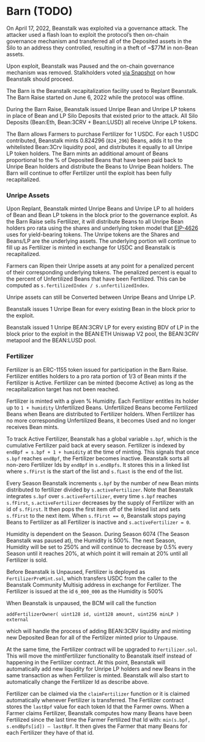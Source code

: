 # Barn (TODO)

On April 17, 2022, Beanstalk was exploited via a governance attack. The attacker used a flash loan to exploit the protocol’s then on-chain governance mechanism and transferred all of the Deposited assets in the Silo to an address they controlled, resulting in a theft of \~$77M in non-Bean assets.

Upon exploit, Beanstalk was Paused and the on-chain governance mechanism was removed. Stalkholders voted [via Snapshot](https://snapshot.org/#/beanstalkfarms.eth/proposal/0xb87854d7f6f40f0877a1333028eab829b213fbcce03f16f9dd3832c8a98ab99b) on how Beanstalk should proceed.

The Barn is the Beanstalk recapitalization facility used to Replant Beanstalk. The Barn Raise started on June 6, 2022 while the protocol was offline.

During the Barn Raise, Beanstalk issued Unripe Bean and Unripe LP tokens in place of Bean and LP Silo Deposits that existed prior to the attack. All Silo Deposits (Bean:Eth, Bean:3CRV + Bean:LUSD) all receive Unripe LP tokens.&#x20;

The Barn allows Farmers to purchase Fertilizer for 1 USDC. For each 1 USDC contributed, Beanstalk mints 0.824296 (`824_296`) Beans, adds it to the whitelisted Bean:3Crv liquidity pool, and distributes it equally to all Unripe LP token holders. The Barn mints an additional amount of Beans proportional to the % of Deposited Beans that have been paid back to Unripe Bean holders and distribute the Beans to Unripe Bean holders. The Barn will continue to offer Fertilizer until the exploit has been fully recapitalized.

### **Unripe Assets**

Upon Replant, Beanstalk minted Unripe Beans and Unripe LP to all holders of Bean and Bean LP tokens in the block prior to the governance exploit. As the Barn Raise sells Fertilizer, it will distribute Beans to all Unripe Bean holders pro rata using the shares and underlying token model that [EIP-4626](https://eips.ethereum.org/EIPS/eip-4626) uses for yield-bearing tokens. The Unripe tokens are the Shares and Beans/LP are the underlying assets. The underlying portion will continue to fill up as Fertilizer is minted in exchange for USDC and Beanstalk is recapitalized.

Farmers can Ripen their Unripe assets at any point for a penalized percent of their corresponding underlying tokens. The penalized percent is equal to the percent of Unfertilized Beans that have been Fertilized. This can be computed as `s.fertilizedIndex / s.unfertilizedIndex`.

Unripe assets can still be Converted between Unripe Beans and Unripe LP.

Beanstalk issues 1 Unripe Bean for every existing Bean in the block prior to the exploit.

Beanstalk issued 1 Unripe BEAN:3CRV LP for every existing BDV of LP in the block prior to the exploit in the BEAN:ETH Uniswap V2 pool, the BEAN:3CRV metapool and the BEAN:LUSD pool.&#x20;

### Fertilizer

Fertilizer is an ERC-1155 token issued for participation in the Barn Raise. Fertilizer entitles holders to a pro rata portion of 1/3 of Bean mints if the Fertilizer is Active. Fertilizer can be minted (become Active) as long as the recapitalization target has not been reached.&#x20;

Fertilizer is minted with a given % Humidity. Each Fertilizer entitles its holder up to `1 + humidity` Unfertilized Beans. Unfertilized Beans become Fertilized Beans when Beans are distributed to Fertilizer holders. When Fertilizer has no more corresponding Unfertilized Beans, it becomes Used and no longer receives Bean mints.&#x20;

To track Active Fertilizer, Beanstalk has a global variable `s.bpf`, which is the cumulative Fertilizer paid back at every season. Fertilizer is indexed by `endBpf = s.bpf + 1 + humidity` at the time of minting. This signals that once `s.bpf` reaches `endBpf`, the Fertilizer becomes inactive. Beanstalk sorts all non-zero Fertilizer Ids by `endBpf` in `s.endBpfs`. It stores this in a linked list where `s.fFirst` is the start of the list and `s.fLast` is the end of the list.&#x20;

Every Season Beanstalk increments `s.bpf` by the number of new Bean mints distributed to fertilizer divided by `s.activeFertilizer`. Note that Beanstalk integrates `s.bpf` over `s.activeFertilizer`, every time `s.bpf` reaches `s.fFirst`, `s.activeFertilizer` decreases by the supply of Fertilizer with an id of `s.fFirst`. It then pops the first item off of the linked list and sets `s.fFirst` to the next item. When `s.fFirst == 0`, Beanstalk stops paying Beans to Fertilizer as all Fertilizer is inactive and `s.activeFertilizer = 0`.

Humidity is dependent on the Season. During Season 6074 (The Season Beanstalk was paused at), the Humidity is 500%. The next Season, Humidity will be set to 250% and will continue to decrease by 0.5% every Season until it reaches 20%, at which point it will remain at 20% until all Fertilizer is sold.

Before Beanstalk is Unpaused, Fertilizer is deployed as `FertilizerPreMint.sol`, which transfers USDC from the caller to the Beanstalk Community Multisig address in exchange for Fertilizer. The Fertilizer is issued at the id `6_000_000` as the Humidity is 500%

When Beanstalk is unpaused, the BCM will call the function

`addFertilizerOwner( uint128 id, uint128 amount, uint256 minLP ) external`

which will handle the process of adding BEAN:3CRV liquidity and minting new Deposited Bean for all of the Fertilizer minted prior to Unpause.

At the same time, the Fertilizer contract will be upgraded to `Fertilizer.sol`.  This will move the mintFertilizer functionality to Beanstalk itself instead of happening in the Fertilizer contract. At this point, Beanstalk will automatically add new liquidity for Unripe LP holders and new Beans in the same transaction as when Fertilizer is minted. Beanstalk will also start to automatically change the Fertilizer Id as describe above.

Fertilizer can be claimed via the `claimFertilizer` function or it is claimed automatically whenever Fertilizer is transferred. The Fertilizer contract stores the `lastBpf` value for each token Id that the Farmer owns. When a Farmer claims Fertilizer, Beanstalk computes how many Beans have been Fertilized since the last time the Farmer Fertilized that Id with: `min(s.bpf, s.endBpfs[id]) – lastBpf`. It then gives the Farmer that many Beans for each Fertilizer they have of that id.
